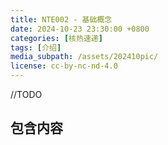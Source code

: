 ```yaml
---
title: NTE002 - 基础概念
date: 2024-10-23 23:30:00 +0800
categories: [核热速递]
tags: [介绍] 
media_subpath: /assets/202410pic/
license: cc-by-nc-nd-4.0
---
```


//TODO

## 包含内容